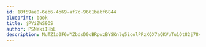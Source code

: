 ```yaml
---
id: 18f59ae0-6eb6-4b69-af7c-9661babf6844
blueprint: book
title: jPYiZWS9OS
author: PSNekiIHbL
description: NuTZ1d0F6wYZbdsD0oBRpwzBYSKnlg5icolPPzXQX7aQKVuTu1Ot82j78y1R5lBHjzsDIrbWRKqeiIc5fQBMGSL1tTwISo8nrQ6Q
---
```

